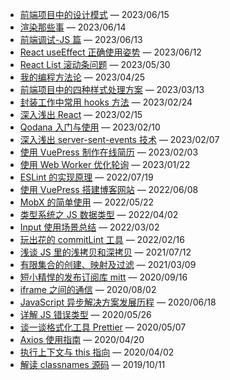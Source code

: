 - [前端项目中的设计模式](https://www.qinghuani.fun/2023/06/15/%E5%89%8D%E7%AB%AF%E9%A1%B9%E7%9B%AE%E4%B8%AD%E7%9A%84%E8%AE%BE%E8%AE%A1%E6%A8%A1%E5%BC%8F/) — 2023/06/15
- [渲染那些事](https://www.qinghuani.fun/2023/06/14/%E6%B8%B2%E6%9F%93%E9%82%A3%E4%BA%9B%E4%BA%8B/) — 2023/06/14
- [前端调试-JS 篇](https://www.qinghuani.fun/2023/06/13/%E5%89%8D%E7%AB%AF%E8%B0%83%E8%AF%95-js%E7%AF%87/) — 2023/06/13
- [React useEffect 正确使用姿势](https://www.qinghuani.fun/2023/06/12/react-useeffect-%E6%AD%A3%E7%A1%AE%E4%BD%BF%E7%94%A8%E5%A7%BF%E5%8A%BF/) — 2023/06/12
- [React List 滚动条问题](https://www.qinghuani.fun/2023/05/30/react-list-%E6%BB%9A%E5%8A%A8%E6%9D%A1%E9%97%AE%E9%A2%98/) — 2023/05/30
- [我的编程方法论](https://www.qinghuani.fun/2023/04/25/%E6%88%91%E7%9A%84%E7%BC%96%E7%A8%8B%E6%96%B9%E6%B3%95%E8%AE%BA/) — 2023/04/25
- [前端项目中的四种样式处理方案](https://www.qinghuani.fun/2023/03/13/%E5%89%8D%E7%AB%AF%E9%A1%B9%E7%9B%AE%E4%B8%AD%E7%9A%84%E5%9B%9B%E7%A7%8D%E6%A0%B7%E5%BC%8F%E5%A4%84%E7%90%86%E6%96%B9%E6%A1%88/) — 2023/03/13
- [封装工作中常用 hooks 方法](https://www.qinghuani.fun/2023/02/24/%E5%B0%81%E8%A3%85%E5%B7%A5%E4%BD%9C%E4%B8%AD%E5%B8%B8%E7%94%A8hooks%E6%96%B9%E6%B3%95/) — 2023/02/24
- [深入浅出 React](https://www.qinghuani.fun/2023/02/15/%E6%B7%B1%E5%85%A5%E6%B5%85%E5%87%BA-react/) — 2023/02/15
- [Qodana 入门与使用](https://www.qinghuani.fun/2023/02/10/qodana-%E5%85%A5%E9%97%A8%E4%B8%8E%E4%BD%BF%E7%94%A8/) — 2023/02/10
- [深入浅出 server-sent-events 技术](https://www.qinghuani.fun/2023/02/07/%E6%B7%B1%E5%85%A5%E6%B5%85%E5%87%BA-server-sent-events-%E6%8A%80%E6%9C%AF/) — 2023/02/07
- [使用 VuePress 制作在线简历](https://www.qinghuani.fun/2023/02/03/%E4%BD%BF%E7%94%A8-vuepress-%E5%88%B6%E4%BD%9C%E5%9C%A8%E7%BA%BF%E7%AE%80%E5%8E%86/) — 2023/02/03
- [使用 Web Worker 优化轮询](https://www.qinghuani.fun/2023/01/22/%E4%BD%BF%E7%94%A8web-worker%E4%BC%98%E5%8C%96%E8%BD%AE%E8%AF%A2/) — 2023/01/22
- [ESLint 的实现原理](https://www.qinghuani.fun/2022/07/19/eslint%E7%9A%84%E5%AE%9E%E7%8E%B0%E5%8E%9F%E7%90%86/) — 2022/07/19
- [使用 VuePress 搭建博客网站](https://www.qinghuani.fun/2022/06/08/%E4%BD%BF%E7%94%A8vuepress%E6%90%AD%E5%BB%BA%E5%8D%9A%E5%AE%A2%E7%BD%91%E7%AB%99/) — 2022/06/08
- [MobX 的简单使用](https://www.qinghuani.fun/2022/05/22/mobx%E7%9A%84%E7%AE%80%E5%8D%95%E4%BD%BF%E7%94%A8/) — 2022/05/22
- [类型系统之 JS 数据类型](https://www.qinghuani.fun/2022/04/02/%E7%B1%BB%E5%9E%8B%E7%B3%BB%E7%BB%9F%E4%B9%8Bjs%E6%95%B0%E6%8D%AE%E7%B1%BB%E5%9E%8B/) — 2022/04/02
- [Input 使用场景总结](https://www.qinghuani.fun/2022/03/02/input-%E4%BD%BF%E7%94%A8%E5%9C%BA%E6%99%AF%E6%80%BB%E7%BB%93/) — 2022/03/02
- [玩出花的 commitLint 工具](https://www.qinghuani.fun/2022/02/16/%E7%8E%A9%E5%87%BA%E8%8A%B1%E7%9A%84commitlint%E5%B7%A5%E5%85%B7/) — 2022/02/16
- [浅谈 JS 里的浅拷贝和深拷贝](https://www.qinghuani.fun/2021/07/12/%E6%B5%85%E8%B0%88-js-%E9%87%8C%E7%9A%84%E6%B5%85%E6%8B%B7%E8%B4%9D%E5%92%8C%E6%B7%B1%E6%8B%B7%E8%B4%9D/) — 2021/07/12
- [有限集合的创建、映射及过滤](https://www.qinghuani.fun/2021/03/09/%E6%9C%89%E9%99%90%E9%9B%86%E5%90%88%E7%9A%84%E5%88%9B%E5%BB%BA%E3%80%81%E6%98%A0%E5%B0%84%E5%8F%8A%E8%BF%87%E6%BB%A4/) — 2021/03/09
- [短小精悍的发布订阅库 mitt](https://www.qinghuani.fun/2020/09/16/%E7%9F%AD%E5%B0%8F%E7%B2%BE%E6%82%8D%E7%9A%84%E5%8F%91%E5%B8%83%E8%AE%A2%E9%98%85%E5%BA%93-mitt/) — 2020/09/16
- [iframe 之间的通信](https://www.qinghuani.fun/2020/08/02/iframe%E4%B9%8B%E9%97%B4%E7%9A%84%E9%80%9A%E4%BF%A1/) — 2020/08/02
- [JavaScript 异步解决方案发展历程](https://www.qinghuani.fun/2020/06/18/javascript%E5%BC%82%E6%AD%A5%E8%A7%A3%E5%86%B3%E6%96%B9%E6%A1%88%E5%8F%91%E5%B1%95%E5%8E%86%E7%A8%8B/) — 2020/06/18
- [详解 JS 错误类型](https://www.qinghuani.fun/2020/05/26/%E8%AF%A6%E8%A7%A3-js-%E9%94%99%E8%AF%AF%E7%B1%BB%E5%9E%8B/) — 2020/05/26
- [谈一谈格式化工具 Prettier](https://www.qinghuani.fun/2020/05/07/%E8%B0%88%E4%B8%80%E8%B0%88%E6%A0%BC%E5%BC%8F%E5%8C%96%E5%B7%A5%E5%85%B7-prettier/) — 2020/05/07
- [Axios 使用指南](https://www.qinghuani.fun/2020/04/20/axios-%E4%BD%BF%E7%94%A8%E6%8C%87%E5%8D%97/) — 2020/04/20
- [执行上下文与 this 指向](https://www.qinghuani.fun/2020/04/02/%E6%89%A7%E8%A1%8C%E4%B8%8A%E4%B8%8B%E6%96%87%E4%B8%8E-this-%E6%8C%87%E5%90%91/) — 2020/04/02
- [解读 classnames 源码](https://www.qinghuani.fun/2019/10/11/%E8%A7%A3%E8%AF%BB-classnames-%E6%BA%90%E7%A0%81/) — 2019/10/11
